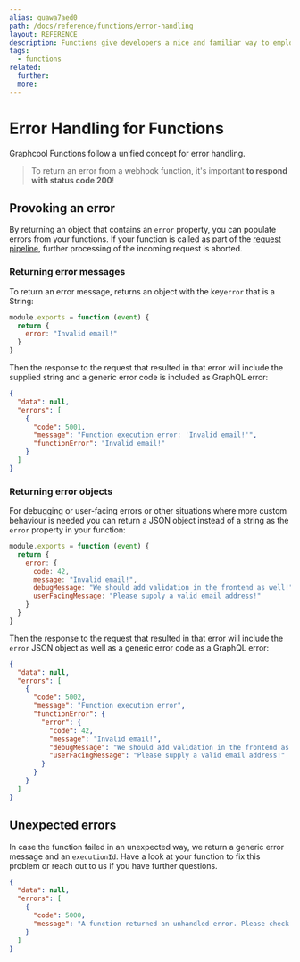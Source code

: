 ```yaml
---
alias: quawa7aed0
path: /docs/reference/functions/error-handling
layout: REFERENCE
description: Functions give developers a nice and familiar way to employ custom business logic.
tags:
  - functions
related:
  further:
  more:
---
```


# Error Handling for Functions

Graphcool Functions follow a unified concept for error handling.

> To return an error from a webhook function, it's important **to respond with status code 200**!

## Provoking an error

By returning an object that contains an `error` property, you can populate errors from your functions. If your function is called as part of the [request pipeline](!alias-pa6guruhaf), further processing of the incoming request is aborted.

### Returning error messages

To return an error message, returns an object with the key`error` that is a String:

```js
module.exports = function (event) {
  return {
    error: "Invalid email!"
  }
}
```

Then the response to the request that resulted in that error will include the supplied string and a generic error code is included as GraphQL error:

```json
{
  "data": null,
  "errors": [
    {
      "code": 5001,
      "message": "Function execution error: 'Invalid email!'",
      "functionError": "Invalid email!"
    }
  ]
}
```

### Returning error objects

For debugging or user-facing errors or other situations where more custom behaviour is needed you can return a JSON object instead of a string as the `error` property in your function:

```js
module.exports = function (event) {
  return {
    error: {
      code: 42,
      message: "Invalid email!",
      debugMessage: "We should add validation in the frontend as well!",
      userFacingMessage: "Please supply a valid email address!"
    }
  }
}
```

Then the response to the request that resulted in that error will include the `error` JSON object as well as a generic error code as a GraphQL error:

```json
{
  "data": null,
  "errors": [
    {
      "code": 5002,
      "message": "Function execution error",
      "functionError": {
        "error": {
          "code": 42,
          "message": "Invalid email!",
          "debugMessage": "We should add validation in the frontend as well!",
          "userFacingMessage": "Please supply a valid email address!"
        }
      }
    }
  ]
}
```

## Unexpected errors

In case the function failed in an unexpected way, we return a generic error message and an `executionId`. Have a look at your function to fix this problem or reach out to us if you have further questions.

```json
{
  "data": null,
  "errors": [
    {
      "code": 5000,
      "message": "A function returned an unhandled error. Please check the logs for executionId 'cj27leckw31to0153whdva5b2'"
    }
  ]
}
```
